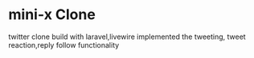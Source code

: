 # mini-x Clone

twitter clone build with laravel,livewire
implemented the tweeting, tweet reaction,reply follow functionality



